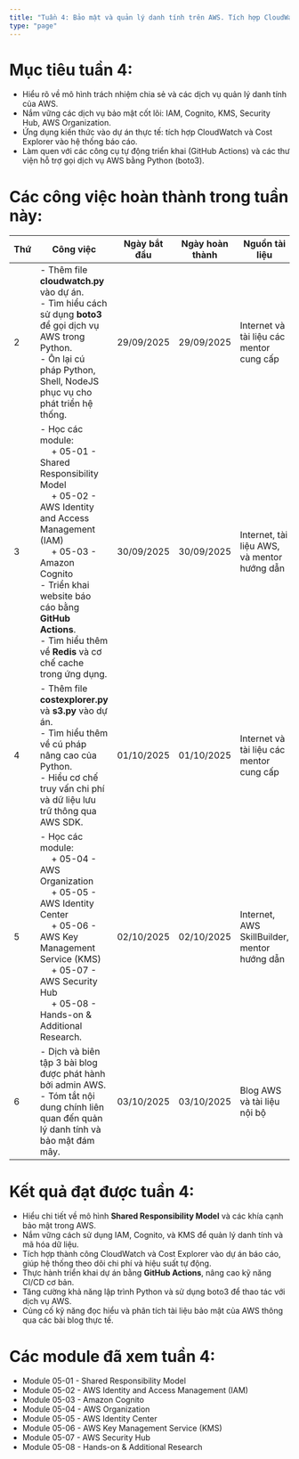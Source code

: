 ```yaml
---
title: "Tuần 4: Bảo mật và quản lý danh tính trên AWS. Tích hợp CloudWatch và Cost Explorer vào dự án thực tế"
type: "page"
---
```


# Mục tiêu tuần 4:

* Hiểu rõ về mô hình trách nhiệm chia sẻ và các dịch vụ quản lý danh tính của AWS.
* Nắm vững các dịch vụ bảo mật cốt lõi: IAM, Cognito, KMS, Security Hub, AWS Organization.
* Ứng dụng kiến thức vào dự án thực tế: tích hợp CloudWatch và Cost Explorer vào hệ thống báo cáo.
* Làm quen với các công cụ tự động triển khai (GitHub Actions) và các thư viện hỗ trợ gọi dịch vụ AWS bằng Python (boto3).

# Các công việc hoàn thành trong tuần này:

| Thứ | Công việc                                                                                                                                                                                                                                                                                         | Ngày bắt đầu | Ngày hoàn thành | Nguồn tài liệu                               |
|-----|---------------------------------------------------------------------------------------------------------------------------------------------------------------------------------------------------------------------------------------------------------------------------------------------------|--------------|-----------------|----------------------------------------------|
| 2   | - Thêm file **cloudwatch.py** vào dự án. <br> - Tìm hiểu cách sử dụng **boto3** để gọi dịch vụ AWS trong Python. <br> - Ôn lại cú pháp Python, Shell, NodeJS phục vụ cho phát triển hệ thống.                                                                                                     | 29/09/2025   | 29/09/2025      | Internet và tài liệu các mentor cung cấp     |
| 3   | - Học các module: <br>&emsp; + 05-01 - Shared Responsibility Model <br>&emsp; + 05-02 - AWS Identity and Access Management (IAM) <br>&emsp; + 05-03 - Amazon Cognito <br> - Triển khai website báo cáo bằng **GitHub Actions**. <br> - Tìm hiểu thêm về **Redis** và cơ chế cache trong ứng dụng. | 30/09/2025   | 30/09/2025      | Internet, tài liệu AWS, và mentor hướng dẫn  |
| 4   | - Thêm file **costexplorer.py** và **s3.py** vào dự án. <br> - Tìm hiểu thêm về cú pháp nâng cao của Python. <br> - Hiểu cơ chế truy vấn chi phí và dữ liệu lưu trữ thông qua AWS SDK.                                                                                                            | 01/10/2025   | 01/10/2025      | Internet và tài liệu các mentor cung cấp     |
| 5   | - Học các module: <br>&emsp; + 05-04 - AWS Organization <br>&emsp; + 05-05 - AWS Identity Center <br>&emsp; + 05-06 - AWS Key Management Service (KMS) <br>&emsp; + 05-07 - AWS Security Hub <br>&emsp; + 05-08 - Hands-on & Additional Research.                                                 | 02/10/2025   | 02/10/2025      | Internet, AWS SkillBuilder, mentor hướng dẫn |
| 6   | - Dịch và biên tập 3 bài blog được phát hành bởi admin AWS. <br> - Tóm tắt nội dung chính liên quan đến quản lý danh tính và bảo mật đám mây.                                                                                                                                                     | 03/10/2025   | 03/10/2025      | Blog AWS và tài liệu nội bộ                  |

# Kết quả đạt được tuần 4:

* Hiểu chi tiết về mô hình **Shared Responsibility Model** và các khía cạnh bảo mật trong AWS.
* Nắm vững cách sử dụng IAM, Cognito, và KMS để quản lý danh tính và mã hóa dữ liệu.
* Tích hợp thành công CloudWatch và Cost Explorer vào dự án báo cáo, giúp hệ thống theo dõi chi phí và hiệu suất tự động.
* Thực hành triển khai dự án bằng **GitHub Actions**, nâng cao kỹ năng CI/CD cơ bản.
* Tăng cường khả năng lập trình Python và sử dụng boto3 để thao tác với dịch vụ AWS.
* Củng cố kỹ năng đọc hiểu và phân tích tài liệu bảo mật của AWS thông qua các bài blog thực tế.

# Các module đã xem tuần 4:

- Module 05-01 - Shared Responsibility Model
- Module 05-02 - AWS Identity and Access Management (IAM)
- Module 05-03 - Amazon Cognito
- Module 05-04 - AWS Organization
- Module 05-05 - AWS Identity Center
- Module 05-06 - AWS Key Management Service (KMS)
- Module 05-07 - AWS Security Hub
- Module 05-08 - Hands-on & Additional Research